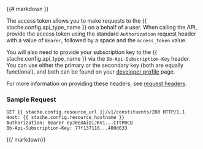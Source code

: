<div class="row">
<div class="col-md-12" style="text-align: left;">

{{# markdown }}

The access token allows you to make requests to the {{ stache.config.api_type_name }} on a behalf of a user. When calling the API, provide the access token using the standard `Authorization` request header with a value of `Bearer`, followed by a space and the `access_token` value.

You will also need to provide your subscription key to the {{ stache.config.api_type_name }} via the `Bb-Api-Subscription-Key` header.  You can use either the primary or the secondary key (both are equally functional), and both can be found on your <a href="{{ stache.config.portal_profile }}" target="_blank">developer profile</a> page.

For more information on providing these headers, see <a href="{{ stache.config.guide }}basics#request-headers" target="_blank">request headers</a>.

### Sample Request

<pre><code class="language-http">GET {{ stache.config.resource_url }}/v1/constituents/280 HTTP/1.1
Host: {{ stache.config.resource_hostname }}
Authorization: Bearer eyJ0eXAiOiJKV1...CTtP0CQ
Bb-Api-Subscription-Key: 77f137116...480d633
</code></pre>

{{/ markdown}}

</div></div>